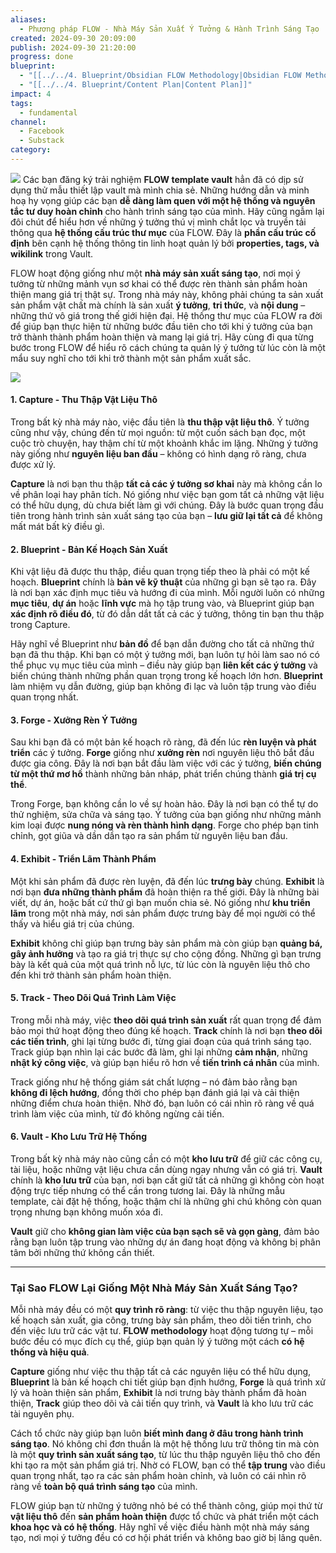 ```yaml
---
aliases:
  - Phương pháp FLOW - Nhà Máy Sản Xuất Ý Tưởng & Hành Trình Sáng Tạo
created: 2024-09-30 20:09:00
publish: 2024-09-30 21:20:00
progress: done
blueprint:
  - "[[../../4. Blueprint/Obsidian FLOW Methodology|Obsidian FLOW Methodology]]"
  - "[[../../4. Blueprint/Content Plan|Content Plan]]"
impact: 4
tags:
  - fundamental
channel:
  - Facebook
  - Substack
category:
---
```

![](../../6.%20Vault/attachments/nha-may-san-xuat-y-tuong-flow.png)
Các bạn đăng ký trải nghiệm **FLOW template vault** hẳn đã có dịp sử dụng thử mẫu thiết lập vault mà mình chia sẻ. Những hướng dẫn và minh hoạ hy vọng giúp các bạn **dễ dàng làm quen với một hệ thống và nguyên tắc tư duy hoàn chỉnh** cho hành trình sáng tạo của mình. Hãy cũng ngẫm lại đôi chút để hiểu hơn về những ý tưởng thú vị mình chắt lọc và truyền tải thông qua **hệ thống cấu trúc thư mục** của FLOW. Đây là **phần cấu trúc cố định** bên cạnh hệ thống thông tin linh hoạt quản lý bởi **properties, tags, và wikilink** trong Vault.

FLOW hoạt động giống như một **nhà máy sản xuất sáng tạo**, nơi mọi ý tưởng từ những mảnh vụn sơ khai có thể được rèn thành sản phẩm hoàn thiện mang giá trị thật sự. Trong nhà máy này, không phải chúng ta sản xuất sản phẩm vật chất mà chính là sản xuất **ý tưởng**, **tri thức**, và **nội dung** – những thứ vô giá trong thế giới hiện đại. Hệ thống thư mục của FLOW ra đời để giúp bạn thực hiện từ những bước đầu tiên cho tới khi ý tưởng của bạn trở thành thành phẩm hoàn thiện và mang lại giá trị. Hãy cùng đi qua từng bước trong FLOW để hiểu rõ cách chúng ta quản lý ý tưởng từ lúc còn là một mẩu suy nghĩ cho tới khi trở thành một sản phẩm xuất sắc.

![](../../6.%20Vault/attachments/nha-may-san-xuat-y-tuong-flow%201.png)

#### **1. Capture - Thu Thập Vật Liệu Thô**
Trong bất kỳ nhà máy nào, việc đầu tiên là **thu thập vật liệu thô**. Ý tưởng cũng như vậy, chúng đến từ mọi nguồn: từ một cuốn sách bạn đọc, một cuộc trò chuyện, hay thậm chí từ một khoảnh khắc im lặng. Những ý tưởng này giống như **nguyên liệu ban đầu** – không có hình dạng rõ ràng, chưa được xử lý.

**Capture** là nơi bạn thu thập **tất cả các ý tưởng sơ khai** này mà không cần lo về phân loại hay phân tích. Nó giống như việc bạn gom tất cả những vật liệu có thể hữu dụng, dù chưa biết làm gì với chúng. Đây là bước quan trọng đầu tiên trong hành trình sản xuất sáng tạo của bạn – **lưu giữ lại tất cả** để không mất mát bất kỳ điều gì.

#### **2. Blueprint - Bản Kế Hoạch Sản Xuất**
Khi vật liệu đã được thu thập, điều quan trọng tiếp theo là phải có một kế hoạch. **Blueprint** chính là **bản vẽ kỹ thuật** của những gì bạn sẽ tạo ra. Đây là nơi bạn xác định mục tiêu và hướng đi của mình. Mỗi người luôn có những **mục tiêu**, **dự án** hoặc **lĩnh vực** mà họ tập trung vào, và Blueprint giúp bạn **xác định rõ điều đó**, từ đó dẫn dắt tất cả các ý tưởng, thông tin bạn thu thập trong Capture.

Hãy nghĩ về Blueprint như **bản đồ** để bạn dẫn đường cho tất cả những thứ bạn đã thu thập. Khi bạn có một ý tưởng mới, bạn luôn tự hỏi làm sao nó có thể phục vụ mục tiêu của mình – điều này giúp bạn **liên kết các ý tưởng** và biến chúng thành những phần quan trọng trong kế hoạch lớn hơn. **Blueprint** làm nhiệm vụ dẫn đường, giúp bạn không đi lạc và luôn tập trung vào điều quan trọng nhất.

#### **3. Forge - Xưởng Rèn Ý Tưởng**
Sau khi bạn đã có một bản kế hoạch rõ ràng, đã đến lúc **rèn luyện và phát triển** các ý tưởng. **Forge** giống như **xưởng rèn** nơi nguyên liệu thô bắt đầu được gia công. Đây là nơi bạn bắt đầu làm việc với các ý tưởng, **biến chúng từ một thứ mơ hồ** thành những bản nháp, phát triển chúng thành **giá trị cụ thể**.

Trong Forge, bạn không cần lo về sự hoàn hảo. Đây là nơi bạn có thể tự do thử nghiệm, sửa chữa và sáng tạo. Ý tưởng của bạn giống như những mảnh kim loại được **nung nóng và rèn thành hình dạng**. Forge cho phép bạn tinh chỉnh, gọt giũa và dần dần tạo ra sản phẩm từ nguyên liệu ban đầu.

#### **4. Exhibit - Triển Lãm Thành Phẩm**
Một khi sản phẩm đã được rèn luyện, đã đến lúc **trưng bày** chúng. **Exhibit** là nơi bạn **đưa những thành phẩm** đã hoàn thiện ra thế giới. Đây là những bài viết, dự án, hoặc bất cứ thứ gì bạn muốn chia sẻ. Nó giống như **khu triển lãm** trong một nhà máy, nơi sản phẩm được trưng bày để mọi người có thể thấy và hiểu giá trị của chúng.

**Exhibit** không chỉ giúp bạn trưng bày sản phẩm mà còn giúp bạn **quảng bá, gây ảnh hưởng** và tạo ra giá trị thực sự cho cộng đồng. Những gì bạn trưng bày là kết quả của một quá trình nỗ lực, từ lúc còn là nguyên liệu thô cho đến khi trở thành sản phẩm hoàn thiện.

#### **5. Track - Theo Dõi Quá Trình Làm Việc**
Trong mỗi nhà máy, việc **theo dõi quá trình sản xuất** rất quan trọng để đảm bảo mọi thứ hoạt động theo đúng kế hoạch. **Track** chính là nơi bạn **theo dõi các tiến trình**, ghi lại từng bước đi, từng giai đoạn của quá trình sáng tạo. Track giúp bạn nhìn lại các bước đã làm, ghi lại những **cảm nhận**, những **nhật ký công việc**, và giúp bạn hiểu rõ hơn về **tiến trình cá nhân** của mình.

Track giống như hệ thống giám sát chất lượng – nó đảm bảo rằng bạn **không đi lệch hướng**, đồng thời cho phép bạn đánh giá lại và cải thiện những điểm chưa hoàn thiện. Nhờ đó, bạn luôn có cái nhìn rõ ràng về quá trình làm việc của mình, từ đó không ngừng cải tiến.

#### **6. Vault - Kho Lưu Trữ Hệ Thống**
Trong bất kỳ nhà máy nào cũng cần có một **kho lưu trữ** để giữ các công cụ, tài liệu, hoặc những vật liệu chưa cần dùng ngay nhưng vẫn có giá trị. **Vault** chính là **kho lưu trữ** của bạn, nơi bạn cất giữ tất cả những gì không còn hoạt động trực tiếp nhưng có thể cần trong tương lai. Đây là những mẫu template, cài đặt hệ thống, hoặc thậm chí là những ghi chú không còn quan trọng nhưng bạn không muốn xóa đi.

**Vault** giữ cho **không gian làm việc của bạn sạch sẽ và gọn gàng**, đảm bảo rằng bạn luôn tập trung vào những dự án đang hoạt động và không bị phân tâm bởi những thứ không cần thiết.

---

### **Tại Sao FLOW Lại Giống Một Nhà Máy Sản Xuất Sáng Tạo?**
Mỗi nhà máy đều có một **quy trình rõ ràng**: từ việc thu thập nguyên liệu, tạo kế hoạch sản xuất, gia công, trưng bày sản phẩm, theo dõi tiến trình, cho đến việc lưu trữ các vật tư. **FLOW methodology** hoạt động tương tự – mỗi bước đều có mục đích cụ thể, giúp bạn quản lý ý tưởng một cách **có hệ thống và hiệu quả**.

**Capture** giống như việc thu thập tất cả các nguyên liệu có thể hữu dụng, **Blueprint** là bản kế hoạch chi tiết giúp bạn định hướng, **Forge** là quá trình xử lý và hoàn thiện sản phẩm, **Exhibit** là nơi trưng bày thành phẩm đã hoàn thiện, **Track** giúp theo dõi và cải tiến quy trình, và **Vault** là kho lưu trữ các tài nguyên phụ.

Cách tổ chức này giúp bạn luôn **biết mình đang ở đâu trong hành trình sáng tạo**. Nó không chỉ đơn thuần là một hệ thống lưu trữ thông tin mà còn là một **quy trình sản xuất sáng tạo**, từ lúc thu thập nguyên liệu thô cho đến khi tạo ra một sản phẩm giá trị. Nhờ có FLOW, bạn có thể **tập trung** vào điều quan trọng nhất, tạo ra các sản phẩm hoàn chỉnh, và luôn có cái nhìn rõ ràng về **toàn bộ quá trình sáng tạo** của mình. 

FLOW giúp bạn từ những ý tưởng nhỏ bé có thể thành công, giúp mọi thứ từ **vật liệu thô** đến **sản phẩm hoàn thiện** được tổ chức và phát triển một cách **khoa học và có hệ thống**. Hãy nghĩ về việc điều hành một nhà máy sáng tạo, nơi mọi ý tưởng đều có cơ hội phát triển và không bao giờ bị lãng quên.
